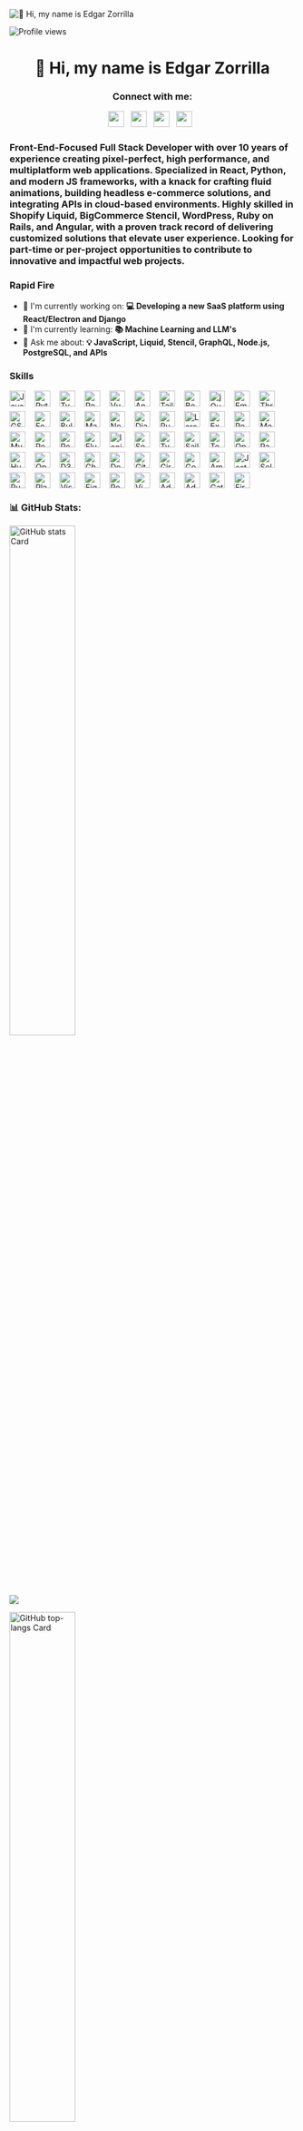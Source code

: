![👋 Hi, my name is Edgar Zorrilla](https://images-wixmp-ed30a86b8c4ca887773594c2.wixmp.com/f/c83c004e-1370-4756-88e5-4071de797088/dgdq8br-09cc7ad6-a021-47a5-b0e0-917b12b0f7a7.gif?token=eyJ0eXAiOiJKV1QiLCJhbGciOiJIUzI1NiJ9.eyJzdWIiOiJ1cm46YXBwOjdlMGQxODg5ODIyNjQzNzNhNWYwZDQxNWVhMGQyNmUwIiwiaXNzIjoidXJuOmFwcDo3ZTBkMTg4OTgyMjY0MzczYTVmMGQ0MTVlYTBkMjZlMCIsIm9iaiI6W1t7InBhdGgiOiJcL2ZcL2M4M2MwMDRlLTEzNzAtNDc1Ni04OGU1LTQwNzFkZTc5NzA4OFwvZGdkcThici0wOWNjN2FkNi1hMDIxLTQ3YTUtYjBlMC05MTdiMTJiMGY3YTcuZ2lmIn1dXSwiYXVkIjpbInVybjpzZXJ2aWNlOmZpbGUuZG93bmxvYWQiXX0.tqRMtE-b2QiI2nnefNxSDMJvZCcYqFmq2ccg_Xfzqb8)

![Profile views](https://komarev.com/ghpvc/?username=cripterhack&label=Profile%20views&color=0e75b6&style=flat)

<div id="toc">
  <ul align="center" style="list-style: none">
    <summary>
      <h1>
        👋 Hi, my name is Edgar Zorrilla
      </h1>
    </summary>
  </ul>
</div>

**<h3 align="center">Connect with me:</h3>** 
<p align="center"><a href="https://github.com/CripterHack" target="_blank"><img src="https://img.shields.io/badge/GitHub-100000?style=for-the-badge&logo=github&logoColor=white" height="28" style="margin-right: 8px"></a> <a href="https://www.linkedin.com/in/cripterhack" target="_blank"><img src="https://img.shields.io/badge/LinkedIn-0077B5?style=for-the-badge&logo=linkedin&logoColor=white" height="28" style="margin-right: 8px"></a> <a href="edgar.cripter@gmail.com" target="_blank"><img src="https://img.shields.io/badge/Gmail-D14836?style=for-the-badge&logo=gmail&logoColor=white" height="28" style="margin-right: 8px"></a> <a href="https://www.behance.net/cripterhack" target="_blank"><img src="https://img.shields.io/badge/-Behance-blue?style=for-the-badge&logo=behance&logoColor=white" height="28" style="margin-right: 8px"></a></p>

 **<h3 align="left">Front-End-Focused Full Stack Developer with over 10 years of experience creating pixel-perfect, high performance, and multiplatform web applications. Specialized in React, Python, and modern JS frameworks, with a knack for crafting fluid animations, building headless e-commerce solutions, and integrating APIs in cloud-based environments. Highly skilled in Shopify Liquid, BigCommerce Stencil, WordPress, Ruby on Rails, and Angular, with a proven track record of delivering customized solutions that elevate user experience. Looking for part-time or per-project opportunities to contribute to innovative and impactful web projects.</h3>**

**<h3 align="left">Rapid Fire</h3>**

- 💼 I'm currently working on: **💻 Developing a new SaaS platform using React/Electron and Django**
- 🌱 I'm currently learning: **📚 Machine Learning and LLM's**
- 💬 Ask me about: **💡 JavaScript, Liquid, Stencil, GraphQL, Node.js, PostgreSQL, and APIs**

 **<h3 align="left">Skills</h3>**

<div style="display: flex; flex-wrap: wrap; gap: 8px; justify-content: left;"><img src="https://img.shields.io/badge/JavaScript-F7DF1C?logo=javascript&logoColor=white" height="28" alt="JavaScript" style="margin-right: 8px"> <img src="https://img.shields.io/badge/Python-306998?logo=python&logoColor=white" height="28" alt="Python" style="margin-right: 8px"> <img src="https://img.shields.io/badge/TypeScript-3178C6?logo=typescript&logoColor=white" height="28" alt="TypeScript" style="margin-right: 8px"> <img src="https://img.shields.io/badge/React-20232A?logo=react&logoColor=61DAFB" height="28" alt="React" style="margin-right: 8px"> <img src="https://img.shields.io/badge/Vue.js-35495E?logo=vue.js&logoColor=4FC08D" height="28" alt="Vue" style="margin-right: 8px"> <img src="https://img.shields.io/badge/Angular-DD0031?logo=angular&logoColor=white" height="28" alt="Angular" style="margin-right: 8px"> <img src="https://img.shields.io/badge/Tailwind_CSS-38B2AC?logo=tailwind-css&logoColor=white" height="28" alt="Tailwind CSS" style="margin-right: 8px"> <img src="https://img.shields.io/badge/Bootstrap-563D7C?logo=bootstrap&logoColor=white" height="28" alt="Bootstrap" style="margin-right: 8px"> <img src="https://img.shields.io/badge/jQuery-0769AD?logo=jquery&logoColor=white" height="28" alt="jQuery" style="margin-right: 8px"> <img src="https://img.shields.io/badge/Ember.js-E04E39?logo=ember-dot-js&logoColor=white" height="28" alt="Ember.js" style="margin-right: 8px"> <img src="https://img.shields.io/badge/Three.js-000000?logo=three.js&logoColor=white" height="28" alt="Three.js" style="margin-right: 8px"> <img src="https://img.shields.io/badge/GSAP-00D084?logo=gsap&logoColor=white" height="28" alt="GSAP" style="margin-right: 8px"> <img src="https://img.shields.io/badge/Foundation-008C95?logo=foundation&logoColor=white" height="28" alt="Foundation" style="margin-right: 8px"> <img src="https://img.shields.io/badge/Bulma-00D1B2?logo=bulma&logoColor=white" height="28" alt="Bulma" style="margin-right: 8px"> <img src="https://img.shields.io/badge/Material_UI-007FFF?logo=material-ui&logoColor=white" height="28" alt="Material-UI" style="margin-right: 8px"> <img src="https://img.shields.io/badge/Node.js-8CC84B?logo=node.js&logoColor=white" height="28" alt="Node.js" style="margin-right: 8px"> <img src="https://img.shields.io/badge/Django-092E20?logo=django&logoColor=white" height="28" alt="Django" style="margin-right: 8px"> <img src="https://img.shields.io/badge/Ruby_on_Rails-CC0000?logo=ruby&logoColor=white" height="28" alt="Ruby on Rails" style="margin-right: 8px"> <img src="https://img.shields.io/badge/Laravel-F05032?logo=laravel&logoColor=white" height="28" alt="Laravel" style="margin-right: 8px"> <img src="https://img.shields.io/badge/Express-000000?logo=express&logoColor=white" height="28" alt="Express" style="margin-right: 8px"> <img src="https://img.shields.io/badge/PostgreSQL-316192?logo=postgresql&logoColor=white" height="28" alt="PostgreSQL" style="margin-right: 8px"> <img src="https://img.shields.io/badge/MongoDB-4EA94B?logo=mongodb&logoColor=white" height="28" alt="MongoDB" style="margin-right: 8px"> <img src="https://img.shields.io/badge/MySQL-4479A1?logo=mysql&logoColor=white" height="28" alt="MySQL" style="margin-right: 8px"> <img src="https://img.shields.io/badge/Redis-DC382D?logo=redis&logoColor=white" height="28" alt="Redis" style="margin-right: 8px"> <img src="https://img.shields.io/badge/React_Native-20232A?logo=react&logoColor=61DAFB" height="28" alt="React Native" style="margin-right: 8px"> <img src="https://img.shields.io/badge/Flutter-02569B?logo=flutter&logoColor=white" height="28" alt="Flutter" style="margin-right: 8px"> <img src="https://img.shields.io/badge/Ionic-3880FF?logo=ionic&logoColor=white" height="28" alt="Ionic" style="margin-right: 8px"> <img src="https://img.shields.io/badge/Sequelize-2D3748?logo=sequelize&logoColor=white" height="28" alt="Sequelize" style="margin-right: 8px"> <img src="https://img.shields.io/badge/TypeORM-262627?logo=typeorm&logoColor=white" height="28" alt="TypeORM" style="margin-right: 8px"> <img src="https://img.shields.io/badge/Sails-54A1A3?logo=sails&logoColor=white" height="28" alt="Sails" style="margin-right: 8px"> <img src="https://img.shields.io/badge/TensorFlow-FF6F00?logo=tensorflow&logoColor=white" height="28" alt="TensorFlow" style="margin-right: 8px"> <img src="https://img.shields.io/badge/OpenCV-5C3EE8?logo=opencv&logoColor=white" height="28" alt="OpenCV" style="margin-right: 8px"> <img src="https://img.shields.io/badge/Pandas-150458?logo=pandas&logoColor=white" height="28" alt="Pandas" style="margin-right: 8px"> <img src="https://img.shields.io/badge/Hugging_Face-FF6F91?logo=huggingface&logoColor=white" height="28" alt="Hugging Face" style="margin-right: 8px"> <img src="https://img.shields.io/badge/OpenAI-412991?logo=openai&logoColor=white" height="28" alt="OpenAI" style="margin-right: 8px"> <img src="https://img.shields.io/badge/D3.js-F9A03C?logo=d3.js&logoColor=white" height="28" alt="D3.js" style="margin-right: 8px"> <img src="https://img.shields.io/badge/Chart.js-FF6384?logo=chart.js&logoColor=white" height="28" alt="Chart.js" style="margin-right: 8px"> <img src="https://img.shields.io/badge/Docker-2496ED?logo=docker&logoColor=white" height="28" alt="Docker" style="margin-right: 8px"> <img src="https://img.shields.io/badge/GitHub_Actions-2088FF?logo=github-actions&logoColor=white" height="28" alt="GitHub Actions" style="margin-right: 8px"> <img src="https://img.shields.io/badge/CircleCI-343434?logo=circleci&logoColor=white" height="28" alt="CircleCI" style="margin-right: 8px"> <img src="https://img.shields.io/badge/Google_Cloud-4285F4?logo=google-cloud&logoColor=white" height="28" alt="Google Cloud" style="margin-right: 8px"> <img src="https://img.shields.io/badge/Amazon_AWS-232F3E?logo=amazon-aws&logoColor=white" height="28" alt="Amazon AWS" style="margin-right: 8px"> <img src="https://img.shields.io/badge/Jest-C21325?logo=jest&logoColor=white" height="28" alt="Jest" style="margin-right: 8px"> <img src="https://img.shields.io/badge/Selenium-43B02A?logo=selenium&logoColor=white" height="28" alt="Selenium" style="margin-right: 8px"> <img src="https://img.shields.io/badge/Puppeteer-40B5A4?logo=puppeteer&logoColor=white" height="28" alt="Puppeteer" style="margin-right: 8px"> <img src="https://img.shields.io/badge/Playwright-2EAD33?logo=playwright&logoColor=white" height="28" alt="Playwright" style="margin-right: 8px"> <img src="https://img.shields.io/badge/Visual_Studio_Code-007ACC?logo=visual-studio-code&logoColor=white" height="28" alt="Visual Studio Code" style="margin-right: 8px"> <img src="https://img.shields.io/badge/Figma-F24E1E?logo=figma&logoColor=white" height="28" alt="Figma" style="margin-right: 8px"> <img src="https://img.shields.io/badge/Postman-FF6C37?logo=postman&logoColor=white" height="28" alt="Postman" style="margin-right: 8px"> <img src="https://img.shields.io/badge/Vim-019733?logo=vim&logoColor=white" height="28" alt="Vim" style="margin-right: 8px"> <img src="https://img.shields.io/badge/Adobe_Photoshop-31A8FF?logo=adobe-photoshop&logoColor=white" height="28" alt="Adobe Photoshop" style="margin-right: 8px"> <img src="https://img.shields.io/badge/Adobe_Illustrator-FF9A00?logo=adobe-illustrator&logoColor=white" height="28" alt="Adobe Illustrator" style="margin-right: 8px"> <img src="https://img.shields.io/badge/Gatsby-663399?logo=gatsby&logoColor=white" height="28" alt="Gatsby" style="margin-right: 8px"> <img src="https://img.shields.io/badge/Firebase-FFCA28?logo=firebase&logoColor=white" height="28" alt="Firebase" style="margin-right: 8px"></div>

 **<h3 align="left">📊 GitHub Stats:</h3>**

<p align="left">
  <img width="48%" src="https://github-readme-stats.vercel.app/api?username=cripterhack&theme=aura_dark&hide_title=false&hide_rank=false&show_icons=true&include_all_commits=true&count_private=true&line_height=23&hide_border=true&rank_icon=percentile&number_format=long&text_bold=false&show=" alt="GitHub stats Card" />
</p>

![](https://github-readme-streak-stats.herokuapp.com/?user=cripterhack&theme=aura_dark&hide_border=true)<br/>

<p align="left">
  <img width="48%" src="https://github-readme-stats.vercel.app/api/top-langs?username=cripterhack&theme=react&hide_title=false&layout=compact&langs_count=12&hide_progress=false&card_width=400&hide_border=true" alt="GitHub top-langs Card" />
</p>

## 🏆 GitHub Trophies
![](https://github-profile-trophy.vercel.app/?username=cripterhack&theme=onedark&no-frame=true&no-bg=true&margin-w=4)

### 🔝 Top Contributed Repo
![](https://github-contributor-stats.vercel.app/api?username=cripterhack&limit=5&theme=aura_dark&combine_all_yearly_contributions=true)

 **<h3 align="left">💰 You can help me by Donating</h3>**

[![PayPal](https://img.shields.io/badge/PayPal-00457C?style=for-the-badge&logo=paypal&logoColor=white)](https://paypal.me/cripterhack)
